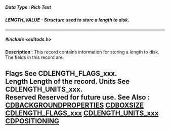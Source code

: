 ##### Data Type : Rich Text
##### LENGTH_VALUE - Structure used to store a length to disk. 
---
##### #include <editods.h>
**Description :**
This record contains information for storing a length to disk.  The fields in 
this record are:

Flags  See CDLENGTH_FLAGS_xxx.  
Length  Length of the record.
Units  See CDLENGTH_UNITS_xxx.  
Reserved Reserved for future use.
**See Also :**
[CDBACKGROUNDPROPERTIES](D:/md_files/CDBACKGROUNDPROPERTIES.md)
[CDBOXSIZE](D:/md_files/CDBOXSIZE.md)
[CDLENGTH_FLAGS_xxx](D:/md_files/CDLENGTH_FLAGS_xxx.md)
[CDLENGTH_UNITS_xxx](D:/md_files/CDLENGTH_UNITS_xxx.md)
[CDPOSITIONING](D:/md_files/CDPOSITIONING.md)
---
